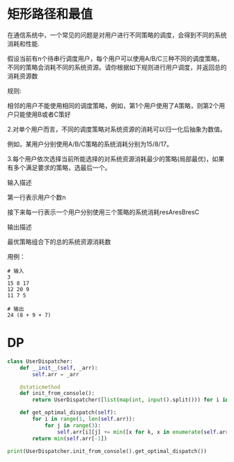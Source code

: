 # 矩形路径和最值
在通信系统中，一个常见的问题是对用户进行不同策略的调度，会得到不同的系统消耗和性能.

假设当前有n个待串行调度用户，每个用户可以使用A/B/C三种不同的调度策略，不同的策略会消耗不同的系统资源。请你根据如下规则进行用户调度，并返回总的消耗资源数

规则:

相邻的用户不能使用相同的调度策略，例如，第1个用户使用了A策略，则第2个用户只能使用B或者C策好

2.对单个用户而言，不同的调度策略对系统资源的消耗可以归一化后抽象为数值。

例如，某用户分别使用A/B/C策略的系统消耗分别为15/8/17。

3.每个用户依次选择当前所能选择的对系统资源消耗最少的策略(局部最优)，如果有多个满足要求的策略，选最后一个。

输入描述

第一行表示用户个数n

接下来每一行表示一个用户分别使用三个策略的系统消耗resAresBresC

输出描述

最优策略组合下的总的系统资源消耗数

用例：
```
# 输入
3
15 8 17
12 20 9
11 7 5

# 输出
24 (8 + 9 + 7)
```

# DP
```python
class UserDispatcher:
    def __init__(self, _arr):
        self.arr = _arr

    @staticmethod
    def init_from_console():
        return UserDispatcher([list(map(int, input().split())) for i in range(int(input()))])

    def get_optimal_dispatch(self):
        for i in range(1, len(self.arr)):
            for j in range(3):
                self.arr[i][j] += min([x for k, x in enumerate(self.arr[i - 1]) if k != j])
        return min(self.arr[-1])

print(UserDispatcher.init_from_console().get_optimal_dispatch())
```